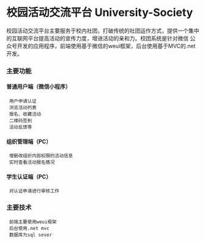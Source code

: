 # 校园活动交流平台 University-Society
   校园活动交流平台主要服务于校内社团，打破传统的社团运作方式，提供一个集中的互联网平台提高活动的宣传力度，增进活动的亲和力。校团系统是针对微信
公众号开发的应用程序，前端使用基于微信的weui框架，后台使用基于MVC的.net开发。

### 主要功能 
  #### 普通用户端（微信小程序）  
     用户申请认证 
     浏览活动列表 
     报名、收藏活动 
     二维码签到 
     活动反馈等 
  #### 组织管理端（PC）
     增删改组织内部权限的活动信息
     实时查看活动报名情况
  #### 学生认证端（PC）
     对认证申请进行审核工作
  
### 主要技术  
     前端主要使用weui框架
     后台使用.net mvc
     数据库为sql sever



